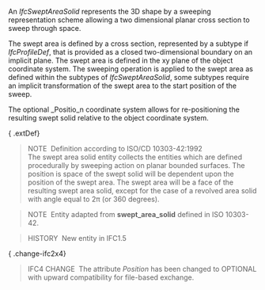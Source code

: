 An _IfcSweptAreaSolid_ represents the 3D shape by a sweeping representation scheme allowing a two dimensional planar cross section to sweep through space.

The swept area is defined by a cross section, represented by a subtype if _IfcProfileDef_, that is provided as a closed two-dimensional boundary on an implicit plane. The swept area is defined in the xy plane of the object coordinate system. The sweeping operation is applied to the swept area as defined within the subtypes of _IfcSweptAreaSolid_, some subtypes require an implicit transformation of the swept area to the start position of the sweep.

The optional _Positio_n coordinate system allows for re-positioning the resulting swept solid relative to the object coordinate system.

{ .extDef}
> NOTE&nbsp; Definition according to ISO/CD 10303-42:1992  
> The swept area solid entity collects the entities which are defined procedurally by sweeping action on planar bounded surfaces. The position is space of the swept solid will be dependent upon the position of the swept area. The swept area will be a face of the resulting swept area solid, except for the case of a revolved area solid with angle equal to 2&pi; (or 360 degrees).

> NOTE&nbsp; Entity adapted from **swept_area_solid** defined in ISO 10303-42.

> HISTORY&nbsp; New entity in IFC1.5

{ .change-ifc2x4}
> IFC4 CHANGE&nbsp; The attribute _Position_ has been changed to OPTIONAL with upward compatibility for file-based exchange.